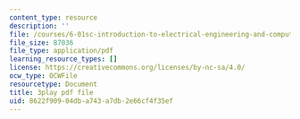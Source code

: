 ```yaml
---
content_type: resource
description: ''
file: /courses/6-01sc-introduction-to-electrical-engineering-and-computer-science-i-spring-2011/8622f90904dba743a7db2e66cf4f35ef_oTNwGuI7Wic.pdf
file_size: 87036
file_type: application/pdf
learning_resource_types: []
license: https://creativecommons.org/licenses/by-nc-sa/4.0/
ocw_type: OCWFile
resourcetype: Document
title: 3play pdf file
uid: 8622f909-04db-a743-a7db-2e66cf4f35ef
---
```

